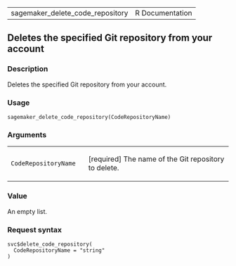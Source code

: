 <table style="width: 100%;">
<tbody>
<tr class="odd">
<td>sagemaker_delete_code_repository</td>
<td style="text-align: right;">R Documentation</td>
</tr>
</tbody>
</table>

## Deletes the specified Git repository from your account

### Description

Deletes the specified Git repository from your account.

### Usage

    sagemaker_delete_code_repository(CodeRepositoryName)

### Arguments

<table>
<colgroup>
<col style="width: 35%" />
<col style="width: 65%" />
</colgroup>
<tbody>
<tr class="odd">
<td><code
id="sagemaker_delete_code_repository_:_CodeRepositoryName">CodeRepositoryName</code></td>
<td><p>[required] The name of the Git repository to delete.</p></td>
</tr>
</tbody>
</table>

### Value

An empty list.

### Request syntax

    svc$delete_code_repository(
      CodeRepositoryName = "string"
    )
